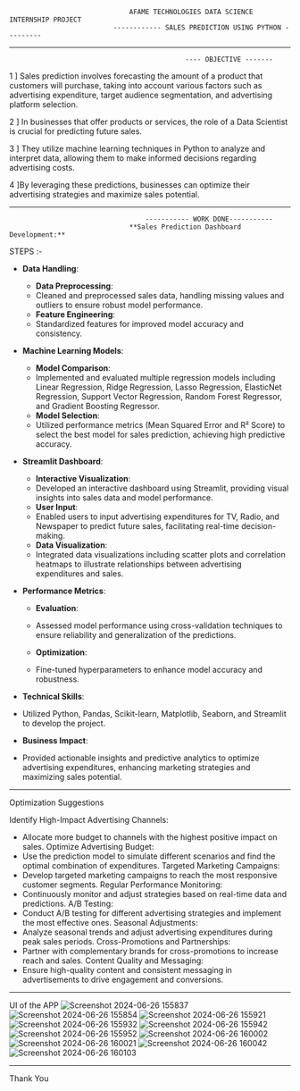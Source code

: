                                   AFAME TECHNOLOGIES DATA SCIENCE INTERNSHIP PROJECT 
                              ------------ SALES PREDICTION USING PYTHON --------- 
_________________________________________________________________________________________________________________________
                                                ---- OBJECTIVE -------

1 ] Sales prediction involves forecasting the amount of a product that customers will purchase, taking into account various factors such as advertising expenditure, target audience segmentation, and advertising platform selection.

2 ] In businesses that offer products or services, the role of a Data Scientist is crucial for predicting future sales.

3 ] They utilize machine learning techniques in Python to analyze and interpret data, allowing them to make informed decisions regarding advertising costs.

4 ]By leveraging these predictions, businesses can optimize their advertising strategies and maximize sales potential.

________________________________________________________________________________________________________________________

                                      ----------- WORK DONE-----------
                                  **Sales Prediction Dashboard Development:**
STEPS :- 
- **Data Handling**:
  - **Data Preprocessing**:
  -  Cleaned and preprocessed sales data, handling missing values and outliers to ensure robust model performance.
  - **Feature Engineering**:
  -  Standardized features for improved model accuracy and consistency.
    
- **Machine Learning Models**:
  - **Model Comparison**:
  - Implemented and evaluated multiple regression models including Linear Regression, Ridge Regression, Lasso Regression, ElasticNet Regression, Support Vector Regression, Random Forest Regressor, and Gradient Boosting Regressor.
  - **Model Selection**:
  -  Utilized performance metrics (Mean Squared Error and R² Score) to select the best model for sales prediction, achieving high predictive accuracy.
  
- **Streamlit Dashboard**:
  - **Interactive Visualization**:
  - Developed an interactive dashboard using Streamlit, providing visual insights into sales data and model performance.
  - **User Input**:
  -  Enabled users to input advertising expenditures for TV, Radio, and Newspaper to predict future sales, facilitating real-time decision-making.
  - **Data Visualization**:
  -  Integrated data visualizations including scatter plots and correlation heatmaps to illustrate relationships between advertising expenditures and sales.
    
- **Performance Metrics**:
  - **Evaluation**:
  -  Assessed model performance using cross-validation techniques to ensure reliability and generalization of the predictions.
  
  - **Optimization**:
  -  Fine-tuned hyperparameters to enhance model accuracy and robustness.
    
- **Technical Skills**:
-  Utilized Python, Pandas, Scikit-learn, Matplotlib, Seaborn, and Streamlit to develop the project.
  
- **Business Impact**:
- Provided actionable insights and predictive analytics to optimize advertising expenditures, enhancing marketing strategies and maximizing sales potential.
_____________________________________________________________________________________________________________________________
 Optimization Suggestions

  Identify High-Impact Advertising Channels: 
   - Allocate more budget to channels with the highest positive impact on sales.
  Optimize Advertising Budget:
   - Use the prediction model to simulate different scenarios and find the optimal combination of expenditures.
  Targeted Marketing Campaigns: 
   - Develop targeted marketing campaigns to reach the most responsive customer segments.
  Regular Performance Monitoring:
   - Continuously monitor and adjust strategies based on real-time data and predictions.
  A/B Testing: 
   - Conduct A/B testing for different advertising strategies and implement the most effective ones.
  Seasonal Adjustments:
   - Analyze seasonal trends and adjust advertising expenditures during peak sales periods.
  Cross-Promotions and Partnerships: 
   - Partner with complementary brands for cross-promotions to increase reach and sales.
  Content Quality and Messaging: 
   - Ensure high-quality content and consistent messaging in advertisements to drive engagement and conversions.

____________________________________________________________________________________________________________________________
 UI of the APP 
 ![Screenshot 2024-06-26 155837](https://github.com/gauravgaikwadit/Afame_Technologies_Internship_project-/assets/99498558/c2fa159b-98fc-4ec5-b140-27ccbdfbca23)
 ![Screenshot 2024-06-26 155854](https://github.com/gauravgaikwadit/Afame_Technologies_Internship_project-/assets/99498558/3f667960-0244-43bf-853d-6c5ddb450a3d)
 ![Screenshot 2024-06-26 155921](https://github.com/gauravgaikwadit/Afame_Technologies_Internship_project-/assets/99498558/1c3478ce-1427-46ab-b52e-eb13e112d4a8)
 ![Screenshot 2024-06-26 155932](https://github.com/gauravgaikwadit/Afame_Technologies_Internship_project-/assets/99498558/6d54d4aa-11c7-4263-8fe6-bdb17cbb0b12)
 ![Screenshot 2024-06-26 155942](https://github.com/gauravgaikwadit/Afame_Technologies_Internship_project-/assets/99498558/7e615ca2-d180-4df6-ae7b-0ece28875691)
 ![Screenshot 2024-06-26 155952](https://github.com/gauravgaikwadit/Afame_Technologies_Internship_project-/assets/99498558/7e241e20-92ea-403c-98f1-e6764c5ed94b)
![Screenshot 2024-06-26 160002](https://github.com/gauravgaikwadit/Afame_Technologies_Internship_project-/assets/99498558/9977e513-38c1-4957-987c-2364cbb8833e)
![Screenshot 2024-06-26 160021](https://github.com/gauravgaikwadit/Afame_Technologies_Internship_project-/assets/99498558/b095d542-15d4-43f7-a29c-6054eb5b5f83)
![Screenshot 2024-06-26 160042](https://github.com/gauravgaikwadit/Afame_Technologies_Internship_project-/assets/99498558/ac1a2aab-7ef8-441c-9a2d-fa5e419653fb)
![Screenshot 2024-06-26 160103](https://github.com/gauravgaikwadit/Afame_Technologies_Internship_project-/assets/99498558/84b97374-6e64-44a9-882c-02965913b77f)

___________________________________________________________________________________________________________________________

 Thank You 



